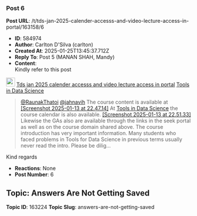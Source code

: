 ### Post 6
**Post URL**: /t/tds-jan-2025-calender-accesss-and-video-lecture-access-in-portal/163158/6
- **ID**: 584974
- **Author**: Carlton D'Silva (carlton)
- **Created At**: 2025-01-25T13:45:37.712Z
- **Reply To**: Post 5 (MANAN SHAH, Mandy)
- **Content**:  
  Kindly refer to this post
<aside class="quote quote-modified" data-post="3" data-topic="163158">
  <div class="title">
    <div class="quote-controls"></div>
    <img alt="" width="24" height="24" src="https://dub1.discourse-cdn.com/flex013/user_avatar/discourse.onlinedegree.iitm.ac.in/carlton/48/56317_2.png" class="avatar">
    <a href="https://discourse.onlinedegree.iitm.ac.in/t/tds-jan-2025-calender-accesss-and-video-lecture-access-in-portal/163158/3">Tds jan 2025 calender accesss and video lecture access in portal</a> <a class="badge-category__wrapper " href="/c/courses/tds-kb/34"><span data-category-id="34" style="--category-badge-color: #0088CC; --category-badge-text-color: #FFFFFF; --parent-category-badge-color: #3AB54A;" data-parent-category-id="9" data-drop-close="true" class="badge-category --has-parent" title="This category is created to address subject-specific queries related to Tools in Data Science"><span class="badge-category__name">Tools in Data Science</span></span></a>
  </div>
  <blockquote>
    <a class="mention" href="/u/raunakthatoi">@RaunakThatoi</a> <a class="mention" href="/u/jahnavih">@jahnavih</a> 
The course content is available at 
 <a class="lightbox" href="https://europe1.discourse-cdn.com/flex013/uploads/iitm/original/3X/b/7/b7c29496f7b2a20dc259fb7176a17e75513d1f20.png" data-download-href="/uploads/short-url/qdCglO5FaTpePMCP7atv0mYOd44.png?dl=1" title="Screenshot 2025-01-13 at 22.47.14" rel="noopener nofollow ugc">[Screenshot 2025-01-13 at 22.47.14]</a> 
At <a href="https://tds.s-anand.net/#/" class="inline-onebox" rel="noopener nofollow ugc">Tools in Data Science</a> the course calendar is also available. 
 <a class="lightbox" href="https://europe1.discourse-cdn.com/flex013/uploads/iitm/original/3X/d/f/dfbb3776487be8186e362fb0f11ec940f82939b0.png" data-download-href="/uploads/short-url/vVdAjxPxjtk03y7ET28tjswegJW.png?dl=1" title="Screenshot 2025-01-13 at 22.51.33" rel="noopener nofollow ugc">[Screenshot 2025-01-13 at 22.51.33]</a> 
Likewise the GAs also are available through the links in the seek portal as well as on the course domain shared above. 
The course introduction has very important information. Many students who faced problems in Tools for Data Science in previous terms usually never read the intro. Please be dilig…
  </blockquote>
</aside>

Kind regards
- **Reactions**: None
- **Post Number**: 6

## Topic: Answers Are Not Getting Saved
**Topic ID**: 163224
**Topic Slug**: answers-are-not-getting-saved

